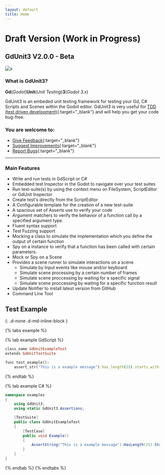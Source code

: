 ```yaml
---
layout: default
title: Home
---
```


# Draft Version (Work in Progress)
## GdUnit3 V2.0.0 - Beta

![s](\gdUnit3\assets\images\background.png)



### What is GdUnit3?
**Gd**(*Godot*)**Unit**(*Unit Testing*)**3**(*Godot 3.x*)

GdUnit3 is an embeded unit testing framework for testing your Gd, C# Scripts and Scenes within the Godot editor. GdUnit3 is very useful for [TDD (test driven development)](https://en.wikipedia.org/wiki/Test-driven_development){:target="_blank"} and will help you get your code bug-free.


### You are welcome to:
  * [Give Feedback](https://github.com/MikeSchulze/gdUnit3/discussions/228){:target="_blank"}
  * [Suggest Improvements](https://github.com/MikeSchulze/gdUnit3/issues/new?assignees=MikeSchulze&labels=enhancement&template=feature_request.md&title=){:target="_blank"}
  * [Report Bugs](https://github.com/MikeSchulze/gdUnit3/issues/new?assignees=MikeSchulze&labels=bug&template=bug_report.md&title=){:target="_blank"}

***


### Main Features
* Write and run tests in GdScript or C#
* Embedded test Inspector in the Godot to navigate over your test suites
* Run test-suite(s) by using the context menu on FileSystem, ScriptEditor or GdUnit Inspector
* Create test's directly from the ScriptEditor
* A Configurable template for the creation of a new test-suite
* A spacious set of Asserts use to verify your code
* Argument matchers to verify the behavior of a function call by a specified argument type.
* Fluent syntax support
* Test Fuzzing support
* Mocking a class to simulate the implementation which you define the output of certain function
* Spy on a instance to verify that a function has been called with certain parameters.
* Mock or Spy on a Scene 
* Provides a scene runner to simulate interactions on a scene 
  * Simulate by Input events like mouse and/or keyboard
  * Simulate scene processing by a certain number of frames
  * Simulate scene proccessing by waiting for a specific signal
  * Simulate scene proccessing by waiting for a specific function result
* Update Notifier to install latest version from GitHub
* Command Line Tool


## Test Example
{: .d-none .d-md-inline-block }

{% tabs example %}

{% tab example GdScript %}
```ruby
class_name GdUnitExampleTest
extends GdUnitTestSuite

func test_example():
	assert_str("This is a example message").has_length(25).starts_with("This is a ex")
```
{% endtab %}

{% tab example C# %}
```cs
namespace examples
{
    using GdUnit3;
    using static GdUnit3.Assertions;

    [TestSuite]
    public class GdUnitExampleTest
    {
        [TestCase]
        public void Example()
        {
            AssertString("This is a example message").HasLength(25).StartsWith("This is a ex");
        }
    }
}

```
{% endtab %}
{% endtabs %}